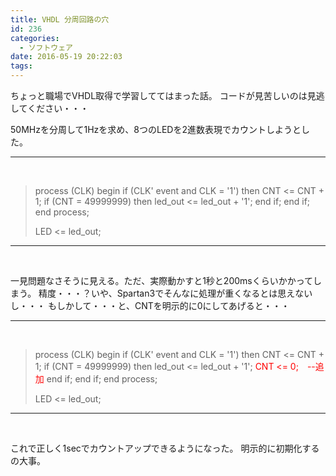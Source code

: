 ```yaml
---
title: VHDL 分周回路の穴
id: 236
categories:
  - ソフトウェア
date: 2016-05-19 20:22:03
tags:
---
```


ちょっと職場でVHDL取得で学習しててはまった話。
コードが見苦しいのは見逃してください・・・

50MHzを分周して1Hzを求め、8つのLEDを2進数表現でカウントしようとした。

* * *

&nbsp;
> process (CLK) begin
> if (CLK' event and CLK = '1') then
> CNT &lt;= CNT + 1;
> if (CNT = 49999999) then
> led_out &lt;= led_out + '1';
> end if;
> end if;
> end process;
> 
> LED &lt;= led_out;

* * *

&nbsp;

一見問題なさそうに見える。ただ、実際動かすと1秒と200msくらいかかってしまう。
精度・・・？いや、Spartan3でそんなに処理が重くなるとは思えないし・・・
もしかして・・・と、CNTを明示的に0にしてあげると・・・

* * *

&nbsp;
> process (CLK) begin
> if (CLK' event and CLK = '1') then
> CNT &lt;= CNT + 1;
> if (CNT = 49999999) then
> led_out &lt;= led_out + '1';
> <span style="color: #ff0000;">CNT &lt;= 0;　--追加</span>
> end if;
> end if;
> end process;
> 
> LED &lt;= led_out;

* * *

&nbsp;

これで正しく1secでカウントアップできるようになった。
明示的に初期化するの大事。